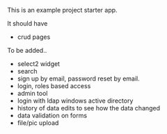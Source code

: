 
This is an example project starter app.

It should have 
 - crud pages

To be added..

 - select2 widget
 - search
 - sign up by email, password reset by email.
 - login, roles based access
 - admin tool
 - login with ldap windows active directory
 - history of data edits to see how the data changed
 - data validation on forms
 - file/pic upload
 
